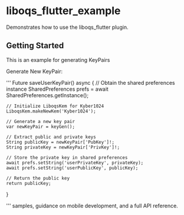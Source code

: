 # liboqs_flutter_example

Demonstrates how to use the liboqs_flutter plugin.

## Getting Started

This is an example for generating KeyPairs

Generate New KeyPair:

'''
  Future<String> saveUserKeyPair() async {
    // Obtain the shared preferences instance
    SharedPreferences prefs = await SharedPreferences.getInstance();

    // Initialize LiboqsKem for Kyber1024
    LiboqsKem.makeNewKem('Kyber1024');

    // Generate a new key pair
    var newKeyPair = keyGen();

    // Extract public and private keys
    String publicKey = newKeyPair['PubKey']!;
    String privateKey = newKeyPair['PrivKey']!;

    // Store the private key in shared preferences
    await prefs.setString('userPrivateKey', privateKey);
    await prefs.setString('userPublicKey', publicKey);

    // Return the public key
    return publicKey;
  }

'''
samples, guidance on mobile development, and a full API reference.
